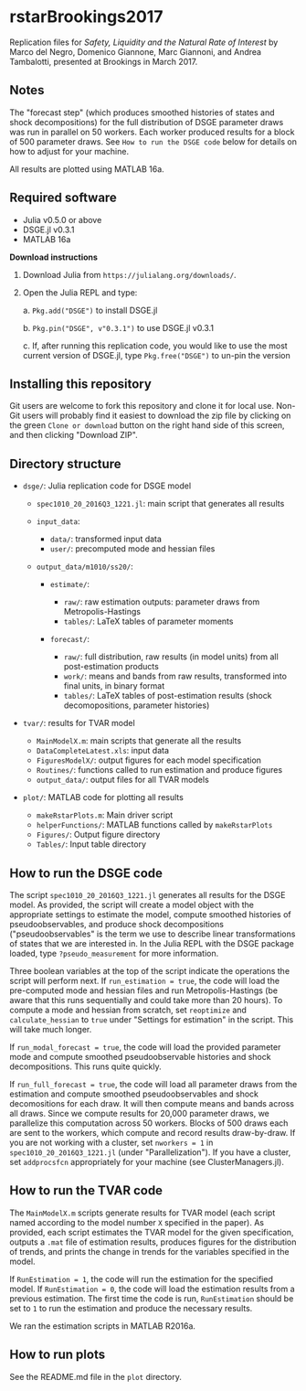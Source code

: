 # rstarBrookings2017

Replication files for *Safety, Liquidity and the Natural Rate of
Interest* by Marco del Negro, Domenico Giannone, Marc Giannoni, and
Andrea Tambalotti, presented at Brookings in March 2017.

## Notes

The "forecast step" (which produces smoothed histories of states and
shock decompositions) for the full distribution of DSGE parameter
draws was run in parallel on 50 workers. Each worker produced results
for a block of 500 parameter draws. See `How to run the DSGE code`
below for details on how to adjust for your machine.

All results are plotted using MATLAB 16a.

## Required software
- Julia v0.5.0 or above
- DSGE.jl v0.3.1
- MATLAB 16a

**Download instructions**

1. Download Julia from `https://julialang.org/downloads/`.
2. Open the Julia REPL and type:

   a. `Pkg.add("DSGE")` to install DSGE.jl

   b. `Pkg.pin("DSGE", v"0.3.1")` to use DSGE.jl v0.3.1

   c. If, after running this replication code, you would like to use the most
      current version of DSGE.jl, type `Pkg.free("DSGE")` to un-pin the version

## Installing this repository

Git users are welcome to fork this repository and clone it for local
use. Non-Git users will probably find it easiest to download the zip
file by clicking on the green `Clone or download` button on the right
hand side of this screen, and then clicking "Download ZIP".

## Directory structure

- `dsge/`: Julia replication code for DSGE model

  - `spec1010_20_2016Q3_1221.jl`: main script that generates all results

  - `input_data`:
    - `data/`: transformed input data
	- `user/`: precomputed mode and hessian files

  - `output_data/m1010/ss20/`:
    - `estimate/`:
	  - `raw/`: raw estimation outputs: parameter draws from Metropolis-Hastings
	  - `tables/`: LaTeX tables of parameter moments

    - `forecast/`:
	  - `raw/`: full distribution, raw results (in model units) from
                all post-estimation products
      - `work/`: means and bands from raw results, transformed into
                 final units, in binary format
      - `tables/`: LaTeX tables of post-estimation results (shock
                   decomopositions, parameter histories)

- `tvar/`: results for TVAR model
  - `MainModelX.m`: main scripts that generate all the results
  - `DataCompleteLatest.xls`: input data
  - `FiguresModelX/`: output figures for each model specification
  - `Routines/`: functions called to run estimation and produce figures
  - `output_data/`: output files for all TVAR models

- `plot/`: MATLAB code for plotting all results
  - `makeRstarPlots.m`: Main driver script
  - `helperFunctions/`: MATLAB functions called by `makeRstarPlots`
  - `Figures/`: Output figure directory
  - `Tables/`: Input table directory

## How to run the DSGE code

The script `spec1010_20_2016Q3_1221.jl` generates all results for the
DSGE model. As provided, the script will create a model object with
the appropriate settings to estimate the model, compute smoothed
histories of pseudoobservables, and produce shock decompositions
("pseudoobservables" is the term we use to describe linear
transformations of states that we are interested in. In the Julia REPL
with the DSGE package loaded, type `?pseudo_measurement` for more
information.

Three boolean variables at the top of the script indicate the
operations the script will perform next. If `run_estimation = true`,
the code will load the pre-computed mode and hessian files and run
Metropolis-Hastings (be aware that this runs sequentially and could
take more than 20 hours). To compute a mode and hessian from scratch,
set `reoptimize` and `calculate_hessian` to `true` under "Settings for
estimation" in the script. This will take much longer.

If `run_modal_forecast = true`, the code will load the provided
parameter mode and compute smoothed pseudoobservable histories and
shock decompositions. This runs quite quickly.

If `run_full_forecast = true`, the code will load all parameter draws
from the estimation and compute smoothed pseudoobservables and shock
decomositions for each draw. It will then compute means and bands
across all draws. Since we compute results for 20,000 parameter draws,
we parallelize this computation across 50 workers. Blocks of 500 draws
each are sent to the workers, which compute and record results
draw-by-draw. If you are not working with a cluster, set `nworkers =
1` in `spec1010_20_2016Q3_1221.jl` (under "Parallelization"). If you
have a cluster, set `addprocsfcn` appropriately for your machine (see
ClusterManagers.jl).

## How to run the TVAR code

The `MainModelX.m` scripts generate results for TVAR model (each script named
according to the model number `X` specified in the paper). As provided, each
script estimates the TVAR model for the given specification, outputs a `.mat`
file of estimation results, produces figures for the distribution of trends, and
prints the change in trends for the variables specified in the model.

If `RunEstimation = 1`, the code will run the estimation for the specified
model. If `RunEstimation = 0`, the code will load the estimation results from a
previous estimation. The first time the code is run, `RunEstimation` should be
set to `1` to run the estimation and produce the necessary results.

We ran the estimation scripts in MATLAB R2016a.

## How to run plots

See the README.md file in the `plot` directory.
